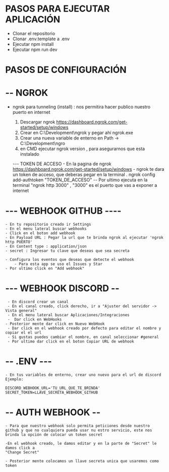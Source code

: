 
# PASOS PARA EJECUTAR APLICACIÓN

- Clonar el repositorio
- Clonar .env.template a .env
- Ejecutar npm install
- Ejecutar npm run dev

# PASOS DE CONFIGURACIÓN 

# -- NGROK 
- ngrok para tunneling (install) : nos permitira hacer publico nuestro puerto en internet
    1. Descargar ngrok https://dashboard.ngrok.com/get-started/setup/windows
    2. Crear en C:\Development\ngrok y pegar ahí ngrok.exe
    3. Crear una nueva variable de enterno en Path -> C:\Development\ngro
    4. en CMD ejecutar ngrok version , para asegurarnos que esta instalado

    --- TOKEN DE ACCESO 
      - En la pagina de ngrok https://dashboard.ngrok.com/get-started/setup/windows
      - ngrok te dara un token de acceso, que deberas pegar en la terminal 
         . ngrok config add-authtoken "TOKEN_DE_ACCESO"
    -- Por ultimo ejecuta en la terminal "ngrok http 3000"  ,  "3000" es el puerto que vas a exponer a internet

#  --- WEBHOOK GITHUB ----

    - En tu repositorio creado ir Settings
    - En el menu lateral buscar webhooks
    - Click en el boton add webhook
    - En Payload URL : Pegar la url que te brinda ngrok al ejecutar 'ngrok http PUERTO'
    - En Content type : application/json
    - secret : Ingresar tu clave que deseas que sea secreta

    - Configura los eventos que deseas que detecte el webhook
        - Para esta app se uso el Issues y Star
    - Por ultimo click en "Add webhook"

#  --- WEBHOOK DISCORD -- 

     - En discord crear un canal
     - En el canal creado, click derecho, ir a "Ajuster del servidor -> Vista general"
     - En el menu lateral buscar Aplicaciones/Integraciones
     -  Dar click en WebHooks
    - Posterior mente dar click en Nuevo WebHook
     - Dar click en el webhook creado por defecto para editar el nombre y copiar el el url
     - Si gustas puedes cambiar el nombre, en canal seleccionar #general
     - Por ultimo dar click en el boton Copiar URL de webhook

# -- .ENV --- 
    - En tus variables de enterno, crear uno nuevo para el url de discord
    Ejemplo:
    
    DISCORD_WEBHOOK_URL='TU_URL_QUE_TE_BRINDA'
    SECRET_TOKEN=LLAVE_SECRETA_WEBHOOK_GITHUB

 # -- AUTH WEBHOOK -- 

    - Para que nuestro webhook solo permita peticiones desde nuestro github y que no cualquiera pueda usar nu estro servicio, este nos brinda la opción de colocar un token secret

    -En el webhook creado, le damos editar y en la parte de "Secret" le damos click a 
    "Change Secret"
    
    - Posterior mente colocamos un llave secreta unica que usaremos como token